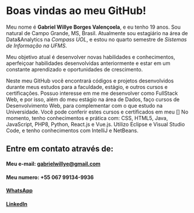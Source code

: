 # Boas vindas ao meu GitHub!

Meu nome é **Gabriel Willye Borges Valençoela**, e eu tenho 19 anos. Sou natural de Campo Grande, MS, Brasil. Atualmente sou estagiário na área de Data&Analytics na _Compass UOL_, e estou no quarto semestre de _Sistemas de Informação na UFMS_.

Meu objetivo atual é desenvolver novas habilidades e conhecimentos, aperfeiçoar habilidades desenvolvidas anteriormente e estar em um constante aprendizado e oportunidades de crescimento.

Neste meu GitHub você encontrará códigos e projetos desenvolvidos durante meus estudos para a faculdade, estágio, e outros cursos e certificações. Possuo interesse em me me desenvolver como FullStack Web, e por isso, além do meu estágio na área de Dados, faço cursos de Desenvolvimento Web, para complementar com o que estudo na Universidade. Você pode conferir estes cursos e certificados em meu []
No momento, tenho conhecimentos e prática com: CSS, HTML5, Java, JavaScript, PHP8, Python, React.js e Vue.js. Utilizo Eclipse e Visual Studio Code, e tenho conhecimentos com IntelliJ e NetBeans.

## Entre em contato através de:
#### Meu e-mail: gabrielwillye@gmail.com
#### Meu numero: +55 067 99134-9936
#### [WhatsApp](https://api.whatsapp.com/send/?phone=%2B55067991349936&text&type=phone_number&app_absent=0)
#### [LinkedIn](https://www.linkedin.com/in/gabrielwillye/)
